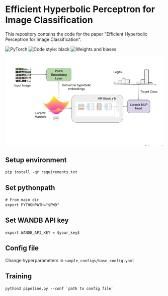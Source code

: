 # Efficient Hyperbolic Perceptron for Image Classification
This repository contains the code for the paper "Efficient Hyperbolic Perceptron for Image Classification".

![PyTorch](https://img.shields.io/badge/PyTorch-%23EE4C2C.svg?style=flat&logo=PyTorch&logoColor=white)
![Code style: black](https://img.shields.io/badge/code%20style-black-000000.svg)
![Weights and biases](https://img.shields.io/badge/Weights_&_Biases-FFCC33?style=for-the-badge&logo=WeightsAndBiases&logoColor=black)


![HR-MLP](diagrams/HR-MLP.png)

## Setup environment
```
pip install -qr requirements.txt
```
## Set pythonpath
```
# From main dir
export PYTHONPATH="$PWD"
```
## Set WANDB API key

```
export WANDB_API_KEY = $your_key$
```

## Config file
Change hyperparameters in `sample_configs/base_config.yaml`

## Training

```
python3 pipeline.py --conf `path to config file`
```



